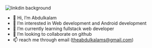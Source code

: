 




![linkdin background](https://github.com/Abdulkalam1-git/Abdulkalam1-git/assets/142289622/9f5acf28-39c6-4e9e-ae60-5f2170d7be77)






- 👋 Hi, I’m Abdulkalam
- 👀 I’m interested in Web development and Android development
- 🌱 I’m currently learning fullstack web developer
- 💞️ I’m looking to collaborate on github
- 📫  reach me through email (theabdulkalams@gmail.com) 

<!---
Abdulkalam1-git/Abdulkalam1-git is a ✨ special ✨ repository because its `README.md` (this file) appears on your GitHub profile.
You can click the Preview link to take a look at your changes.
--->
